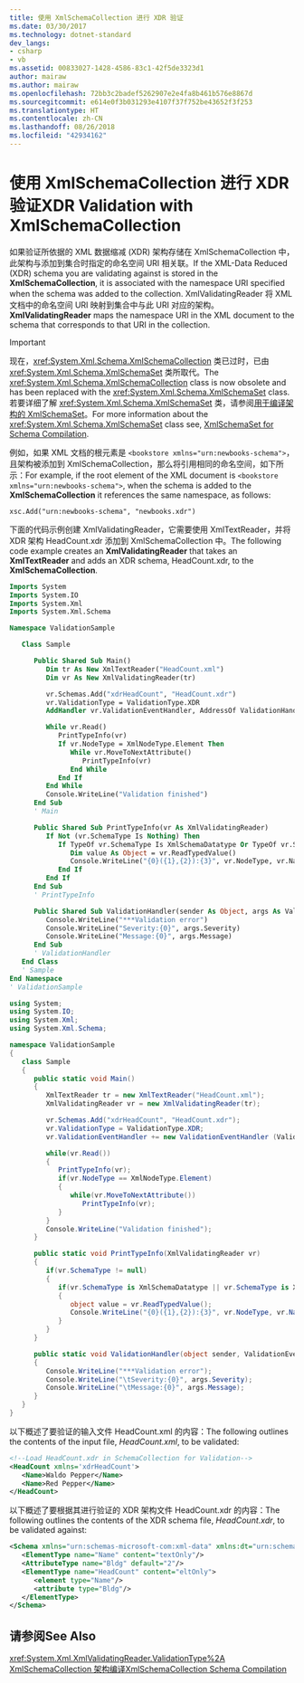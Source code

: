 ```yaml
---
title: 使用 XmlSchemaCollection 进行 XDR 验证
ms.date: 03/30/2017
ms.technology: dotnet-standard
dev_langs:
- csharp
- vb
ms.assetid: 00833027-1428-4586-83c1-42f5de3323d1
author: mairaw
ms.author: mairaw
ms.openlocfilehash: 72bb3c2badef5262907e2e4fa8b461b576e8867d
ms.sourcegitcommit: e614e0f3b031293e4107f37f752be43652f3f253
ms.translationtype: HT
ms.contentlocale: zh-CN
ms.lasthandoff: 08/26/2018
ms.locfileid: "42934162"
---
```

# <a name="xdr-validation-with-xmlschemacollection"></a><span data-ttu-id="16e93-102">使用 XmlSchemaCollection 进行 XDR 验证</span><span class="sxs-lookup"><span data-stu-id="16e93-102">XDR Validation with XmlSchemaCollection</span></span>

<span data-ttu-id="16e93-103">如果验证所依据的 XML 数据缩减 (XDR) 架构存储在 XmlSchemaCollection 中，此架构与添加到集合时指定的命名空间 URI 相关联。</span><span class="sxs-lookup"><span data-stu-id="16e93-103">If the XML-Data Reduced (XDR) schema you are validating against is stored in the **XmlSchemaCollection**, it is associated with the namespace URI specified when the schema was added to the collection.</span></span> <span data-ttu-id="16e93-104">XmlValidatingReader 将 XML 文档中的命名空间 URI 映射到集合中与此 URI 对应的架构。</span><span class="sxs-lookup"><span data-stu-id="16e93-104">**XmlValidatingReader** maps the namespace URI in the XML document to the schema that corresponds to that URI in the collection.</span></span>

> [!IMPORTANT]
> <span data-ttu-id="16e93-105">现在，<xref:System.Xml.Schema.XmlSchemaCollection> 类已过时，已由 <xref:System.Xml.Schema.XmlSchemaSet> 类所取代。</span><span class="sxs-lookup"><span data-stu-id="16e93-105">The <xref:System.Xml.Schema.XmlSchemaCollection> class is now obsolete and has been replaced with the <xref:System.Xml.Schema.XmlSchemaSet> class.</span></span> <span data-ttu-id="16e93-106">若要详细了解 <xref:System.Xml.Schema.XmlSchemaSet> 类，请参阅[用于编译架构的 XmlSchemaSet](xmlschemaset-for-schema-compilation.md)。</span><span class="sxs-lookup"><span data-stu-id="16e93-106">For more information about the <xref:System.Xml.Schema.XmlSchemaSet> class see, [XmlSchemaSet for Schema Compilation](xmlschemaset-for-schema-compilation.md).</span></span>

<span data-ttu-id="16e93-107">例如，如果 XML 文档的根元素是 `<bookstore xmlns="urn:newbooks-schema">`，且架构被添加到 XmlSchemaCollection，那么将引用相同的命名空间，如下所示：</span><span class="sxs-lookup"><span data-stu-id="16e93-107">For example, if the root element of the XML document is `<bookstore xmlns="urn:newbooks-schema">`, when the schema is added to the **XmlSchemaCollection** it references the same namespace, as follows:</span></span>

```
xsc.Add("urn:newbooks-schema", "newbooks.xdr")
```

<span data-ttu-id="16e93-108">下面的代码示例创建 XmlValidatingReader，它需要使用 XmlTextReader，并将 XDR 架构 HeadCount.xdr 添加到 XmlSchemaCollection 中。</span><span class="sxs-lookup"><span data-stu-id="16e93-108">The following code example creates an **XmlValidatingReader** that takes an **XmlTextReader** and adds an XDR schema, HeadCount.xdr, to the **XmlSchemaCollection**.</span></span>

```vb
Imports System
Imports System.IO
Imports System.Xml
Imports System.Xml.Schema

Namespace ValidationSample

   Class Sample

      Public Shared Sub Main()
         Dim tr As New XmlTextReader("HeadCount.xml")
         Dim vr As New XmlValidatingReader(tr)

         vr.Schemas.Add("xdrHeadCount", "HeadCount.xdr")
         vr.ValidationType = ValidationType.XDR
         AddHandler vr.ValidationEventHandler, AddressOf ValidationHandler

         While vr.Read()
            PrintTypeInfo(vr)
            If vr.NodeType = XmlNodeType.Element Then
               While vr.MoveToNextAttribute()
                  PrintTypeInfo(vr)
               End While
            End If
         End While
         Console.WriteLine("Validation finished")
      End Sub
      ' Main

      Public Shared Sub PrintTypeInfo(vr As XmlValidatingReader)
         If Not (vr.SchemaType Is Nothing) Then
            If TypeOf vr.SchemaType Is XmlSchemaDatatype Or TypeOf vr.SchemaType Is XmlSchemaSimpleType Then
               Dim value As Object = vr.ReadTypedValue()
               Console.WriteLine("{0}({1},{2}):{3}", vr.NodeType, vr.Name, value.GetType().Name, value)
            End If
         End If
      End Sub
      ' PrintTypeInfo

      Public Shared Sub ValidationHandler(sender As Object, args As ValidationEventArgs)
         Console.WriteLine("***Validation error")
         Console.WriteLine("Severity:{0}", args.Severity)
         Console.WriteLine("Message:{0}", args.Message)
      End Sub
      ' ValidationHandler
   End Class
   ' Sample
End Namespace
' ValidationSample
```

```csharp
using System;
using System.IO;
using System.Xml;
using System.Xml.Schema;

namespace ValidationSample
{
   class Sample
   {
      public static void Main()
      {
         XmlTextReader tr = new XmlTextReader("HeadCount.xml");
         XmlValidatingReader vr = new XmlValidatingReader(tr);

         vr.Schemas.Add("xdrHeadCount", "HeadCount.xdr");
         vr.ValidationType = ValidationType.XDR;
         vr.ValidationEventHandler += new ValidationEventHandler (ValidationHandler);

         while(vr.Read())
         {
            PrintTypeInfo(vr);
            if(vr.NodeType == XmlNodeType.Element)
            {
               while(vr.MoveToNextAttribute())
                  PrintTypeInfo(vr);
            }
         }
         Console.WriteLine("Validation finished");
      }

      public static void PrintTypeInfo(XmlValidatingReader vr)
      {
         if(vr.SchemaType != null)
         {
            if(vr.SchemaType is XmlSchemaDatatype || vr.SchemaType is XmlSchemaSimpleType)
            {
               object value = vr.ReadTypedValue();
               Console.WriteLine("{0}({1},{2}):{3}", vr.NodeType, vr.Name, value.GetType().Name, value);
            }
         }
      }

      public static void ValidationHandler(object sender, ValidationEventArgs args)
      {
         Console.WriteLine("***Validation error");
         Console.WriteLine("\tSeverity:{0}", args.Severity);
         Console.WriteLine("\tMessage:{0}", args.Message);
      }
   }
}
```

<span data-ttu-id="16e93-109">以下概述了要验证的输入文件 HeadCount.xml 的内容：</span><span class="sxs-lookup"><span data-stu-id="16e93-109">The following outlines the contents of the input file, *HeadCount.xml*, to be validated:</span></span>

```xml
<!--Load HeadCount.xdr in SchemaCollection for Validation-->
<HeadCount xmlns='xdrHeadCount'>
   <Name>Waldo Pepper</Name>
   <Name>Red Pepper</Name>
</HeadCount>
```

<span data-ttu-id="16e93-110">以下概述了要根据其进行验证的 XDR 架构文件 HeadCount.xdr 的内容：</span><span class="sxs-lookup"><span data-stu-id="16e93-110">The following outlines the contents of the XDR schema file, *HeadCount.xdr*, to be validated against:</span></span>

```xml
<Schema xmlns="urn:schemas-microsoft-com:xml-data" xmlns:dt="urn:schemas-microsoft-com:datatypes">
   <ElementType name="Name" content="textOnly"/>
   <AttributeType name="Bldg" default="2"/>
   <ElementType name="HeadCount" content="eltOnly">
      <element type="Name"/>
      <attribute type="Bldg"/>
   </ElementType>
</Schema>
```

## <a name="see-also"></a><span data-ttu-id="16e93-111">请参阅</span><span class="sxs-lookup"><span data-stu-id="16e93-111">See Also</span></span>

<xref:System.Xml.XmlValidatingReader.ValidationType%2A>  
[<span data-ttu-id="16e93-112">XmlSchemaCollection 架构编译</span><span class="sxs-lookup"><span data-stu-id="16e93-112">XmlSchemaCollection Schema Compilation</span></span>](xmlschemacollection-schema-compilation.md)  